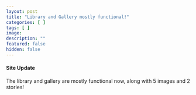```yaml
---
layout: post
title: "Library and Gallery mostly functional!"
categories: [ ]
tags: [ ]
image: 
description: ""
featured: false
hidden: false
---
```

#### Site Update
The library and gallery are mostly functional now, along with 5 images and 2 stories!
